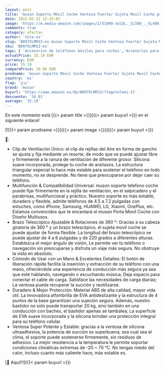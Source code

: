 ```yaml
---
layout: post
title: 'muson Soporte Móvil Coche Ventosa Fuerte/ Sujeta Movil Coche para Rejillas  3 en 1& Rotación de 360°  para Salpicadero/ Parabrisas/ Rejillas del Aire  Universal Ajustable  para iPhone  Samsung y Más'
date: 2022-02-22 12:25:07
image: 'https://m.media-amazon.com/images/I/51UH9-xUiDL._SL500_._SL400_.jpg'
comments: true
category: ofertas
author: 'tole.es'
slug: 'B097XLMRS3-es muson Soporte Móvil Coche Ventosa Fuerte/ Sujeta Movil...'
sku: 'B097XLMRS3-es'
tags: [ 'Accesorios de teléfonos móviles para coches','Accesorios para móviles','Comunicación móvil y accesorios','Cunas de teléfonos móviles para coches','Electrónica','iphone','muson', ]
actualPrice: 15.19 EUR
currency: EUR
price: 15.19
comparePrice: 19.99 EUR
prodname: 'muson Soporte Móvil Coche Ventosa Fuerte/ Sujeta Movil Coche para Rejillas  3 en 1& Rotación de 360°  para Salpicadero/ Parabrisas/ Rejillas del Aire  Universal Ajustable  para iPhone  Samsung y Más'
country: 'es'
flag: '🇪🇸'
brand: 'muson'
buyurl: 'https://www.amazon.es/dp/B097XLMRS3/?tag=tolees-21'
descuento: '24.01'
average: '15.19'
---
```


En este momento está [{{< param title >}}]({{< param buyurl >}}) en el siguiente enlace!

[![{{< param prodname >}}]({{< param image >}})]({{< param buyurl >}})

🔎:

- Clip de Ventilación Único: el clip de rejillas del Aire en forma de gancho se ajusta y fija mediante un resorte, de modo que se puede ajustar libre y firmemente a la ranura de ventilación de diferente grosor. Silicona suave incorporada, protege tu coche de arañazos. La estructura triangular especial lo hace más estable para sostener el teléfono en todo momento, no se desprende. No tiene que preocuparse por dejar caer su teléfono.
- Multifunción & Compatibilidad Universal: muson soporte telefono coche puede fijar firmemente en la rejilla de ventilación, en el salpicadero y el parabrisas, multifuncional y práctico. Nuestro soporte es más estable, duradero y flexible, admite teléfonos de 4.5 a 7.2 pulgadas con estuches, como iPhone, Samsung, HUAWEI, LG, Xiaomi, OnePlus, etc. Estamos convencidos que te encantará el muson Porta Movil Coche con Diseño Multiusos.
- Brazo Telescópico Ajustable & Rotaciones de 360 ​​°: Gracias a su cabeza giratoria de 360 ° y un brazo telescópico, el sujeta movil coche se puede ajustar de forma flexible. La longitud del brazo telescópico se puede ajustar de 4 a 6 pulgadas y de 220 grados a diferentes alturas. Establezca el mejor ángulo de visión, Le permite ver tu teléfono o navegación sin preocuparse y disfruta un viaje más segura. No obstruye la vista en absoluto.
- Cómodo de Usar con un Mano & Excelentes Detalles: El botón de liberación rápida facilita la inserción y extracción de su teléfono con una mano, ofreciéndole una experiencia de conducción más segura ya sea que esté hablando, navegando o escuchando música; Deja espacio para conectar el cable de carga. Satisface las necesidades de carga diarias; La ventosa puede recuperar la succión y reutilizarse.
- Duradero & Mejor Protección: Material ABS de alta calidad, mayor vida útil. La innovadora alfombrilla de EVA antideslizante y la estructura de 4 puntos de la base garantizan una sujeción segura. Además, nuestro bastidor no solo puede transportar 20 kg, sino también en una conducción con baches, el bastidor apenas se tambalea; La superficie de EVA suave incorporada y la silicona brindan una protección integral para su teléfono celular.
- Ventosa Super Potente y Estable: gracias a la ventosa de silicona ultraadhesiva, la potencia de succión es superbuena, sea cual sea el clima, el soporte puede sostenerse firmemente, sin residuos de adhesivo. La mejor resistencia a la temperatura le permite soportar condiciones climáticas extremas de -20 ~ 70 ℃. No tengas miedo del calor, incluso cuanto más caliente hace, más estable es.

[🛒 Aquí!!!]({{< param buyurl >}})
